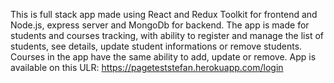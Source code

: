 This is full stack app made using React and Redux Toolkit for frontend and Node.js, express server and MongoDb for backend. 
The app is made for students and courses tracking, with ability to register and manage the list of students, see details, update student informations or remove students. 
Courses in the app have the same ability to add, update or remove.
App is available on this ULR: https://pageteststefan.herokuapp.com/login 

